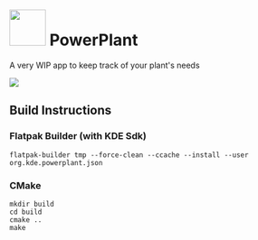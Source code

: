 #  <img src="https://invent.kde.org/mbruchert/powerplant/-/raw/master/logo.png" height=64 >  PowerPlant

A very WIP app to keep track of your plant's needs

![](https://i.imgur.com/17qanPl.png)


## Build Instructions

### Flatpak Builder (with KDE Sdk)
```
flatpak-builder tmp --force-clean --ccache --install --user org.kde.powerplant.json
```
### CMake
```
mkdir build
cd build
cmake ..
make
```



